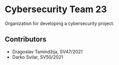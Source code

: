 # Cybersecurity Team 23
Organization for developing a cybersecurity project.
## Contributors
- Dragoslav Tamindžija, SV47/2021
- Darko Svilar, SV50/2021
